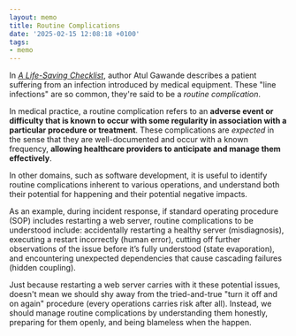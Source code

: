 ```yaml
---
layout: memo
title: Routine Complications
date: '2025-02-15 12:08:18 +0100'
tags:
- memo
---
```


In [_A Life-Saving Checklist_](https://archive.is/0H188), author Atul Gawande describes a patient suffering from an infection introduced by medical equipment. These "line infections" are so common, they're said to be a _routine complication_.

In medical practice, a routine complication refers to an **adverse event or difficulty that is known to occur with some regularity in association with a particular procedure or treatment**. These complications are _expected_ in the sense that they are well-documented and occur with a known frequency, **allowing healthcare providers to anticipate and manage them effectively**.

In other domains, such as software development, it is useful to identify routine complications inherent to various operations, and understand both their potential for happening and their potential negative impacts.

As an example, during incident response, if standard operating procedure (SOP) includes restarting a web server, routine complications to be understood include: accidentally restarting a healthy server (misdiagnosis), executing a restart incorrectly (human error), cutting off further observations of the issue before it’s fully understood (state evaporation), and encountering unexpected dependencies that cause cascading failures (hidden coupling).

Just because restarting a web server carries with it these potential issues, doesn't mean we should shy away from the tried-and-true "turn it off and on again" procedure (every operations carries risk after all). Instead, we should manage routine complications by understanding them honestly, preparing for them openly, and being blameless when the happen.
